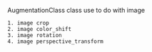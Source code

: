 

AugmentationClass class use to do with image

    1. image crop
    2. image color_shift
    3. image rotation
    4. image perspective_transform


